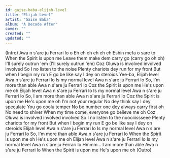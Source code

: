 ```yaml
---
id: gaise-baba-elijah-level
title: "Elijah Level"
artist: "Gaise Baba"
album: "A Decade After"
cover: ""
created: ""
updated: ""
---
```


(Intro)
Awa n s'are ju Ferrari lo o
Eh eh eh eh eh eh
Eshin mefa o sare to
When the Spirit is upon me
Leave them make dem carry go (carry go oh oh)
I'll surely outrun 'em (I'll surely outrun 'em)
Coz Oluwa is involved involved involved
So I no listen to the noise
Plenty chariots dey run for my front
But when I begin my run
E go be like say I dey on steroids
Yee-ba, Elijah level
Awa n s'are ju Ferrari lo
Is my normal level
Awa n s'are ju Ferrari lo
So, I'm more than able
Awa n s'are ju Ferrari lo
Coz the Spirit is upon me
He's upon me oh
Elijah level
Awa n s'are ju Ferrari lo
Is my normal level
Awa n s'are ju Ferrari lo
So, I am more than able
Awa n s'are ju Ferrari lo
Coz the Spirit is upon me
He's upon me oh
I'm not your regular
No dey think say I dey speculate
You go coolu temper
No be number one dey always carry first oh
No need to shiver
When my time come, everyone go believe me oh
Coz Oluwa is involved involved involved
So I no listen to the noooiiissseee
Plenty chariots for my front
But when I begin my run
E go be like say I dey on steroids
Elijah level
Awa n s'are ju Ferrari lo
Is my normal level
Awa n s'are ju Ferrari lo
So, I'm more than able
Awa n s'are ju Ferrari lo
When the Spirit is upon me oh
He's upon me oh
Elijah level
Awa n s'are ju Ferrari lo
Is my normal level
Awa n s'are ju Ferrari lo
Hmmm... I am more than able
Awa n s'are ju Ferrari lo
When the Spirit is upon me
He's upon me oh
(Outro)